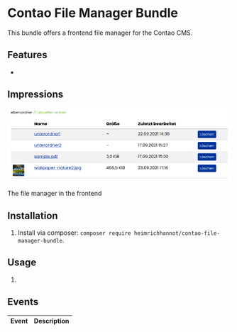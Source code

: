 # Contao File Manager Bundle

This bundle offers a frontend file manager for the Contao CMS.

## Features

- 

## Impressions

![The file manager in the frontend](docs/img/file-manager.png "The file manager in the frontend")

The file manager in the frontend

## Installation

1. Install via composer: `composer require heimrichhannot/contao-file-manager-bundle`.

## Usage

1. 

## Events

Event               | Description
--------------------|------------

